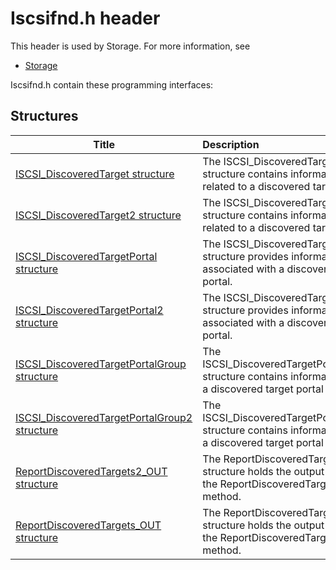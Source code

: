 # Iscsifnd.h header


This header is used by Storage. For more information, see
- [Storage](../_storage/index.md)

Iscsifnd.h contain these programming interfaces:


## Structures

| Title   | Description   |
| ---- |:---- |
| [ISCSI_DiscoveredTarget structure](ns-iscsifnd--iscsi-discoveredtarget.md) | The ISCSI_DiscoveredTarget structure contains information that is related to a discovered target device. |
| [ISCSI_DiscoveredTarget2 structure](ns-iscsifnd--iscsi-discoveredtarget2.md) | The ISCSI_DiscoveredTarget2 structure contains information that is related to a discovered target device. |
| [ISCSI_DiscoveredTargetPortal structure](ns-iscsifnd--iscsi-discoveredtargetportal.md) | The ISCSI_DiscoveredTargetPortal structure provides information that is associated with a discovered target portal. |
| [ISCSI_DiscoveredTargetPortal2 structure](ns-iscsifnd--iscsi-discoveredtargetportal2.md) | The ISCSI_DiscoveredTargetPortal2 structure provides information that is associated with a discovered target portal. |
| [ISCSI_DiscoveredTargetPortalGroup structure](ns-iscsifnd--iscsi-discoveredtargetportalgroup.md) | The ISCSI_DiscoveredTargetPortalGroup structure contains information about a discovered target portal group. |
| [ISCSI_DiscoveredTargetPortalGroup2 structure](ns-iscsifnd--iscsi-discoveredtargetportalgroup2.md) | The ISCSI_DiscoveredTargetPortalGroup2 structure contains information about a discovered target portal group. |
| [ReportDiscoveredTargets2_OUT structure](ns-iscsifnd--reportdiscoveredtargets2-out.md) | The ReportDiscoveredTargets2_OUT structure holds the output data for the ReportDiscoveredTargets2 method. |
| [ReportDiscoveredTargets_OUT structure](ns-iscsifnd--reportdiscoveredtargets-out.md) | The ReportDiscoveredTargets_OUT structure holds the output data for the ReportDiscoveredTargets method. |
